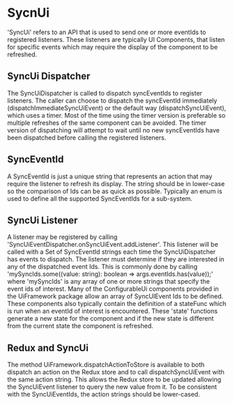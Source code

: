 # SycnUi

'SyncUi' refers to an API that is used to send one or more eventIds to registered listeners. These listeners are typically UI Components, that listen for specific events which may require the display of the component to be refreshed.

## SyncUi Dispatcher

The SyncUiDispatcher is called to dispatch syncEventIds to register listeners.  The caller can choose to dispatch the syncEventId immediately (dispatchImmediateSyncUiEvent) or the default way (dispatchSyncUiEvent), which uses a timer. Most of the time using the timer version is preferable so multiple refreshes of the same component can be avoided. The timer version of dispatching will attempt to wait until no new syncEventIds have been dispatched before calling the registered listeners.

## SyncEventId

A SyncEventId is just a unique string that represents an action that may require the listener to refresh its display. The string should be in lower-case so the comparison of Ids can be as quick as possible. Typically an enum is used to define all the supported SyncEventIds for a sub-system.

## SyncUi Listener

A listener may be registered by calling 'SyncUiEventDispatcher.onSyncUiEvent.addListener'. This listener will be called with a Set of SyncEventId strings each time the SyncUiDispatcher has events to dispatch.  The listener must determine if they are interested in any of the dispatched event Ids. This is commonly done by calling 'mySyncIds.some((value: string): boolean => args.eventIds.has(value));' where 'mySyncIds' is any array of one or more strings that specify the event ids of interest. Many of the ConfigurableUi components provided in the UiFramework package allow an array of SyncUIEvent Ids to be defined. These components also typically contain the definition of a stateFunc which is run when an eventId of interest is encountered. These 'state' functions generate a new state for the component and if the new state is different from the current state the component is refreshed.

## Redux and SyncUi

The method UiFramework.dispatchActionToStore is available to both dispatch an action on the Redux store and to call dispatchSyncUiEvent with the same action string. This allows the Redux store to be updated allowing the SyncUiEvent listener to query the new value from it. To be consistent with the SyncUiEventIds, the action strings should be lower-cased.